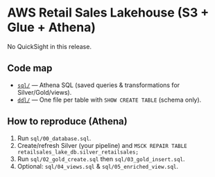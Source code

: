 # AWS Retail Sales Lakehouse (S3 + Glue + Athena)

No QuickSight in this release.

## Code map
- [`sql/`](./sql/) — Athena SQL (saved queries & transformations for Silver/Gold/views).
- [`ddl/`](./ddl/) — One file per table with `SHOW CREATE TABLE` (schema only).

## How to reproduce (Athena)
1. Run `sql/00_database.sql`.
2. Create/refresh Silver (your pipeline) and `MSCK REPAIR TABLE retailsales_lake_db.silver_retailsales;`
3. Run `sql/02_gold_create.sql` then `sql/03_gold_insert.sql`.
4. Optional: `sql/04_views.sql` & `sql/05_enriched_view.sql`.

